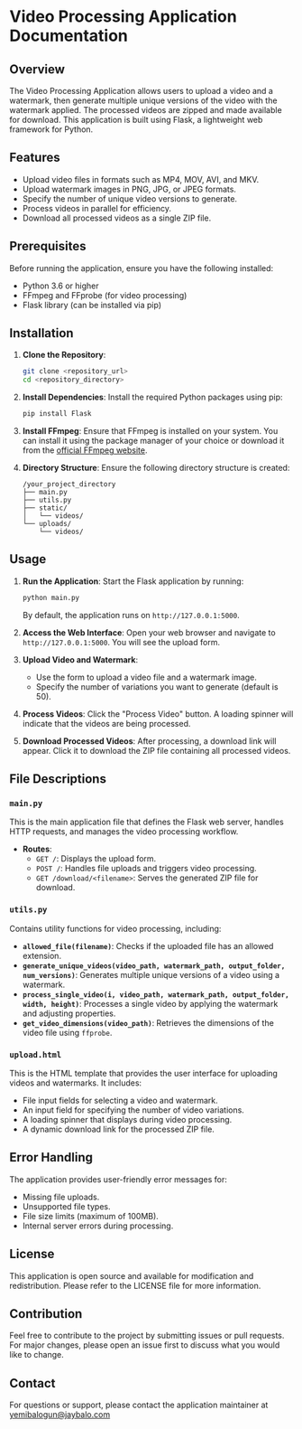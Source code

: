 # Video Processing Application Documentation

## Overview
The Video Processing Application allows users to upload a video and a watermark, then generate multiple unique versions of the video with the watermark applied. The processed videos are zipped and made available for download. This application is built using Flask, a lightweight web framework for Python.

## Features
- Upload video files in formats such as MP4, MOV, AVI, and MKV.
- Upload watermark images in PNG, JPG, or JPEG formats.
- Specify the number of unique video versions to generate.
- Process videos in parallel for efficiency.
- Download all processed videos as a single ZIP file.

## Prerequisites
Before running the application, ensure you have the following installed:
- Python 3.6 or higher
- FFmpeg and FFprobe (for video processing)
- Flask library (can be installed via pip)

## Installation

1. **Clone the Repository**:
   ```bash
   git clone <repository_url>
   cd <repository_directory>
   ```

2. **Install Dependencies**:
   Install the required Python packages using pip:
   ```bash
   pip install Flask
   ```

3. **Install FFmpeg**:
   Ensure that FFmpeg is installed on your system. You can install it using the package manager of your choice or download it from the [official FFmpeg website](https://ffmpeg.org/download.html).

4. **Directory Structure**:
   Ensure the following directory structure is created:
   ```
   /your_project_directory
   ├── main.py
   ├── utils.py
   ├── static/
   │   └── videos/
   └── uploads/
       └── videos/
   ```

## Usage

1. **Run the Application**:
   Start the Flask application by running:
   ```bash
   python main.py
   ```
   By default, the application runs on `http://127.0.0.1:5000`.

2. **Access the Web Interface**:
   Open your web browser and navigate to `http://127.0.0.1:5000`. You will see the upload form.

3. **Upload Video and Watermark**:
   - Use the form to upload a video file and a watermark image.
   - Specify the number of variations you want to generate (default is 50).

4. **Process Videos**:
   Click the "Process Video" button. A loading spinner will indicate that the videos are being processed.

5. **Download Processed Videos**:
   After processing, a download link will appear. Click it to download the ZIP file containing all processed videos.

## File Descriptions

### `main.py`
This is the main application file that defines the Flask web server, handles HTTP requests, and manages the video processing workflow.
- **Routes**:
  - `GET /`: Displays the upload form.
  - `POST /`: Handles file uploads and triggers video processing.
  - `GET /download/<filename>`: Serves the generated ZIP file for download.

### `utils.py`
Contains utility functions for video processing, including:
- **`allowed_file(filename)`**: Checks if the uploaded file has an allowed extension.
- **`generate_unique_videos(video_path, watermark_path, output_folder, num_versions)`**: Generates multiple unique versions of a video using a watermark.
- **`process_single_video(i, video_path, watermark_path, output_folder, width, height)`**: Processes a single video by applying the watermark and adjusting properties.
- **`get_video_dimensions(video_path)`**: Retrieves the dimensions of the video file using `ffprobe`.

### `upload.html`
This is the HTML template that provides the user interface for uploading videos and watermarks. It includes:
- File input fields for selecting a video and watermark.
- An input field for specifying the number of video variations.
- A loading spinner that displays during video processing.
- A dynamic download link for the processed ZIP file.

## Error Handling
The application provides user-friendly error messages for:
- Missing file uploads.
- Unsupported file types.
- File size limits (maximum of 100MB).
- Internal server errors during processing.

## License
This application is open source and available for modification and redistribution. Please refer to the LICENSE file for more information.

## Contribution
Feel free to contribute to the project by submitting issues or pull requests. For major changes, please open an issue first to discuss what you would like to change.

## Contact
For questions or support, please contact the application maintainer at yemibalogun@jaybalo.com

